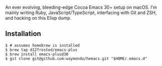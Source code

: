An ever evolving, bleeding-edge Cocoa Emacs 30+ setup on macOS. I'm mainly writing Ruby,
JavaScript/TypeScript, interfacing with Git and ZSH, and hacking on this Elisp dump.

## Installation

```
$ # assumes homebrew is installed
$ brew tap d12frosted/emacs-plus
$ brew install emacs-plus@30
$ git clone git@github.com:waymondo/hemacs.git "$HOME/.emacs.d"
```
